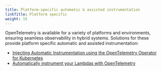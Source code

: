 ```yaml
---
title: Platform-specific automatic & assisted instrumentation
linkTitle: Platform specific
weight: 15
---
```


OpenTelemetry is available for a variety of platforms and environments, ensuring
seamless observability in hybrid systems. Solutions for these provide platform
specific automatic and assisted instrumentation:

- [Injecting Automatic Instrumentation using the OpenTelemetry Operator for Kubernetes](/docs/platforms/kubernetes/operator/automatic/)
- [Automatically instrument your Lambdas with OpenTelemetry](lambda-auto-instrument/)
